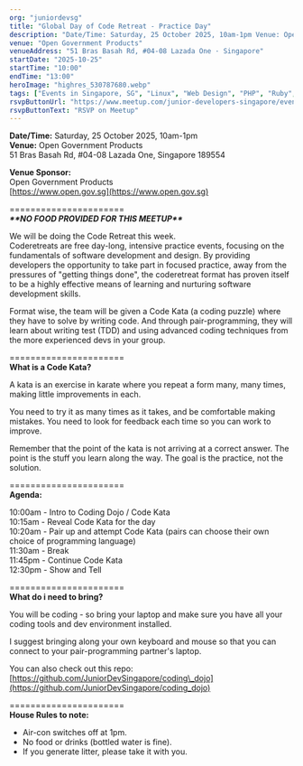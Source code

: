 ```yaml
---
org: "juniordevsg"
title: "Global Day of Code Retreat - Practice Day"
description: "Date/Time: Saturday, 25 October 2025, 10am-1pm Venue: Open Government Products 51 Bras Basah Rd, #04-08 Lazada One, Singapore 189554 Venue Sponsor: Open Governm"
venue: "Open Government Products"
venueAddress: "51 Bras Basah Rd, #04-08 Lazada One · Singapore"
startDate: "2025-10-25"
startTime: "10:00"
endTime: "13:00"
heroImage: "highres_530787680.webp"
tags: ["Events in Singapore, SG", "Linux", "Web Design", "PHP", "Ruby", "Open Source"]
rsvpButtonUrl: "https://www.meetup.com/junior-developers-singapore/events/311580239"
rsvpButtonText: "RSVP on Meetup"
---
```


**Date/Time:** Saturday, 25 October 2025, 10am-1pm  
**Venue:** Open Government Products  
51 Bras Basah Rd, #04-08 Lazada One, Singapore 189554

**Venue Sponsor:**  
Open Government Products  
[https://www.open.gov.sg](https://www.open.gov.sg)

\======================  
_**\*\*NO FOOD PROVIDED FOR THIS MEETUP\*\***_

We will be doing the Code Retreat this week.  
Coderetreats are free day-long, intensive practice events, focusing on the fundamentals of software development and design. By providing developers the opportunity to take part in focused practice, away from the pressures of "getting things done", the coderetreat format has proven itself to be a highly effective means of learning and nurturing software development skills.

Format wise, the team will be given a Code Kata (a coding puzzle) where they have to solve by writing code. And through pair-programming, they will learn about writing test (TDD) and using advanced coding techniques from the more experienced devs in your group.

\======================  
**What is a Code Kata?**

A kata is an exercise in karate where you repeat a form many, many times, making little improvements in each.

You need to try it as many times as it takes, and be comfortable making mistakes. You need to look for feedback each time so you can work to improve.

Remember that the point of the kata is not arriving at a correct answer. The point is the stuff you learn along the way. The goal is the practice, not the solution.

\======================  
**Agenda:**

10:00am - Intro to Coding Dojo / Code Kata  
10:15am - Reveal Code Kata for the day  
10:20am - Pair up and attempt Code Kata (pairs can choose their own choice of programming language)  
11:30am - Break  
11:45pm - Continue Code Kata  
12:30pm - Show and Tell

\======================  
**What do i need to bring?**

You will be coding - so bring your laptop and make sure you have all your coding tools and dev environment installed.

I suggest bringing along your own keyboard and mouse so that you can connect to your pair-programming partner's laptop.

You can also check out this repo: [https://github.com/JuniorDevSingapore/coding\_dojo](https://github.com/JuniorDevSingapore/coding_dojo)

\======================  
**House Rules to note:**

-   Air-con switches off at 1pm.
-   No food or drinks (bottled water is fine).
-   If you generate litter, please take it with you.